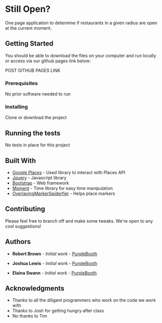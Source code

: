 # Still Open?

One page application to determine if restaurants in a given radius are open at the current moment.

## Getting Started

You should be able to download the files on your computer and run locally or access via our github pages link below:

POST GITHUB PAGES LINK

### Prerequisites

No prior software needed to run

### Installing

Clone or download the project

## Running the tests

No tests in place for this project

## Built With

* [Google Places](http://www.dropwizard.io/1.0.2/docs/) - Used library to interact with Places API
* [Jquery](https://maven.apache.org/) - Javascript library
* [Bootstrap](https://rometools.github.io/rome/) - Web framework
* [Moment](https://rometools.github.io/rome/) - Time library for easy time manipulation
* [OverlayingMarkerSpiderfier](https://rometools.github.io/rome/) - Helps place markers

## Contributing

Please feel free to branch off and make some tweaks. We're open to any cool suggestions!

## Authors

* **Robert Brown** - *Initial work* - [PurpleBooth](https://github.com/PurpleBooth)

* **Joshua Lewis** - *Initial work* - [PurpleBooth](https://github.com/PurpleBooth)

* **Elaina Swann** - *Initial work* - [PurpleBooth](https://github.com/PurpleBooth)


## Acknowledgments

* Thanks to all the diligent programmers who work on the code we work with
* Thanks to Josh for getting hungry after class
* No thanks to Tim
